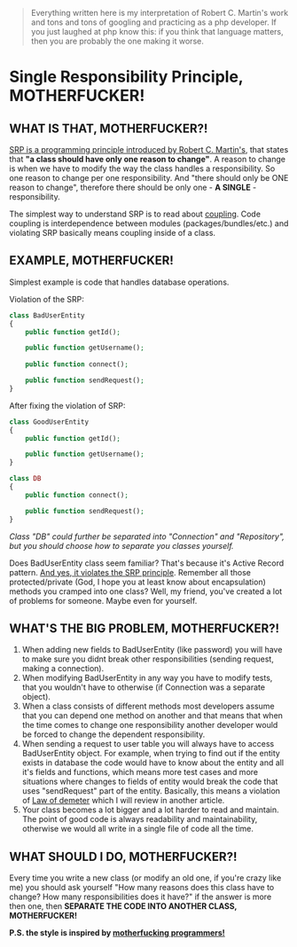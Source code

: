 > Everything written here is my interpretation of Robert C. Martin's work and tons and tons of googling and practicing as a php developer.
If you just laughed at php know this: if you think that language matters, then you are probably the one making it worse.

<h1> Single Responsibility Principle, MOTHERFUCKER! </h1>

<h2>WHAT IS THAT, MOTHERFUCKER?!</h2>

[SRP is a programming principle introduced by Robert C. Martin's][1], that states that <b>"a class should have only one reason to change"</b>.
A reason to change is when we have to modify the way the class handles a responsibility. So one reason to change per one responsibility.
And "there should only be ONE reason to change", therefore there should be only one - <b>A SINGLE</b> - responsibility.

The simplest way to understand SRP is to read about [coupling][2].
Code coupling is interdependence between modules (packages/bundles/etc.) and violating SRP basically means coupling inside of a class.

<h2>EXAMPLE, MOTHERFUCKER!</h2>

Simplest example is code that handles database operations.

Violation of the SRP:

```php
class BadUserEntity
{
    public function getId();

    public function getUsername();
    
    public function connect();

    public function sendRequest();
}
```

After fixing the violation of SRP:

```php
class GoodUserEntity
{
    public function getId();

    public function getUsername();
}

class DB
{
    public function connect();

    public function sendRequest();
}
```

*Class "DB" could further be separated into "Connection" and "Repository", but you should choose how to separate you classes yourself.*

Does BadUserEntity class seem familiar? That's because it's Active Record pattern. [And yes, it violates the SRP principle][3]. 
Remember all those protected/private (God, I hope you at least know about encapsulation) methods you cramped into one class? 
Well, my friend, you've created a lot of problems for someone. Maybe even for yourself.


<h2>WHAT'S THE BIG PROBLEM, MOTHERFUCKER?!</h2> 

1. When adding new fields to BadUserEntity (like password) you will have to make sure you didnt break other responsibilities 
(sending request, making a connection).
1. When modifying BadUserEntity in any way you have to modify tests, that you wouldn't have to otherwise 
(if Connection was a separate object).  
1. When a class consists of different methods most developers assume that you can depend one method on another and that
means that when the time comes to change one responsibility another developer would be forced to change the dependent responsibility.
1.  When sending a request to user table you will always have to access BadUserEntity object. For example, when trying to find out
if the entity exists in database the code would have to know about the entity and all it's fields and functions, 
which means more test cases and more situations where changes to fields of entity would break the code that 
uses "sendRequest" part of the entity. Basically, this means a violation of [Law of demeter][4] which I will review in another article.
1. Your class becomes a lot bigger and a lot harder to read and maintain. The point of good code is always readability 
and maintainability, otherwise we would all write in a single file of code all the time.

<h2>WHAT SHOULD I DO, MOTHERFUCKER?!</h2>

Every time you write a new class (or modify an old one, if you're crazy like me) you should ask yourself
"How many reasons does this class have to change? How many responsibilities does it have?" if the answer is more then one, then <b>SEPARATE THE CODE INTO ANOTHER CLASS, MOTHERFUCKER!</b>

**P.S. the style is inspired by [motherfucking programmers!][5]**

[1]: https://en.wikipedia.org/wiki/Single_responsibility_principle
[2]: https://en.wikipedia.org/wiki/Coupling_(computer_programming)
[3]: https://en.wikipedia.org/wiki/Active_record_pattern#Single_responsibility_principle_and_separation_of_concerns
[4]: https://en.wikipedia.org/wiki/Law_of_Demeter
[5]: http://programming-motherfucker.com/
